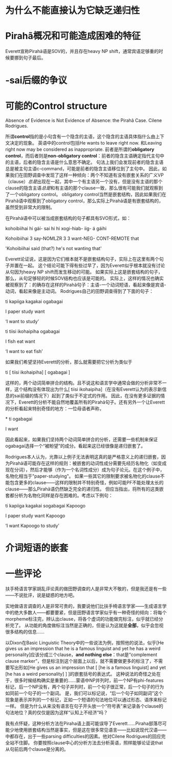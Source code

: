 # 为什么不能直接认为它缺乏递归性

# Pirahã概况和可能造成困难的特征

Everett宣称Pirahã语是SOV的，并且存在heavy NP shift，通常宾语足够重的时候要挪到句子最后。

# -sai后缀的争议

# 可能的Control structure

Absence of Evidence is Not Evidence of Absence: the Pirahã Case. Cilene Rodrigues.

所谓**control**指的是小句含有一个隐含的主语，这个隐含的主语具体指什么由上下文决定的现象。
英语中的control包括He wants to leave right now. 和Leaving right now may be considered as inappropriate.
前者是所谓的**obligatory control**，而后者则是**non-obligatory control**：前者的隐含主语确定指代主句中的主语，后者的隐含主语是什么意思不确定。
句法上我们会发现前者的隐含主语总是被主句主语c-command，可能是前者的隐含主语移位到了主句中。
因此，如果我们在田野调查中发现了这样一种倾向：两个不知道有没有嵌套关系的广义VP（clause）*总是*出现在一起，其中一个有主语另一个没有，但是没有主语的那个clause的隐含主语*总是*和有主语的那个clause一致，那么很有可能我们就观察到了一个obligatory control。
obligatory control当然是嵌套结构，因此如果我们在Pirahã语中观察到了obligatory control，那么实际上Pirahã语是有嵌套结构的，虽然受到非常大的限制。

在Pirahã语中可以被当成嵌套结构的句子都具有SVO形式，如：

kohoibiihai hi gáí- sai hi hi xogi-hiab- iig- á gáihi

Kohoibiihai 3 say-NOMLZR 3 3 want-NEG- CONT-REMOTE that

'Kohoibiihai said (that?) he's not wanting that'

Everett论证说，这是因为它们根本就不是嵌套结构句子，实际上在这里有两个句子并置在一起。
这个结论可能下得有些过早了，因为Everett似乎根本就没有讨论从句因为heavy NP shift而发生移动的可能。
如果实际上这是嵌套结构的句子，那么，从句足够轻的时候SOV结构也应该是可能的。
实际上，这样的情况也确实被观察到了：的确存在这样的Pirahã句子：主语-一个动词短语，看起来像是宾语-动词，看起来像是主动词。
Rodrigues自己的田野调查得到了下面的句子：

ti kapiiga kagakai ogabagai 

 I paper study want

 ‘I want to study’

 ti tiisi ikohaipiha ogabagai

I fish eat want

‘I want to eat fish’ 

如果我们希望坚持Everett的分析，那么就需要把它分析为类似于

 ti [ tiisi ikohaipiha] [ ogabagai ]

这样的，两个动词简单拼合的结构。且不说这和语言学中通常会做的分析非常不一样，这个结构没有体现出为什么[ tiisi ikohaipiha]（在没有Everett认为的表示新信息的sai前缀的情况下）起到了类似于不定式的作用。
因此，在没有更多证据的情况下，Everett的分析不能自然地覆盖所有的Pirahã句子。还有另外一个让Everett的分析看起来特别奇怪的地方：一位母语者声称，

\* ti ogabagai

I want

因此看起来，如果我们坚持两个动词简单拼合的分析，还需要一些机制来保证ogabagai选择一个“被盼望”的成分。看起来这已经很像是递归嵌套了。

Rodrigues本人认为，光靠以上例子无法表明这真的是严格意义上的递归嵌套，因为Pirahã语可能存在这样的规则：被嵌套的动词性成分需要先经历名物化（如变成现在分词），然后才能够（作为一个名词性成分）成为句子论元。在这个例子中，名物化相当于"paper-studying"。
如果一些其它的限制要求被名物化的clause不能包含更多的clause——这样的限制并不特别奇怪，例如可能PF不能处理太长的clause——那么Pirahã语仍然缺乏完全的递归性。
但应当指出，将所有的这类嵌套都分析为名物化同样是存在困难的。考虑以下例句：

ti kapiiga kagakai sogabagai Kapoogo

I paper study want Kapoogo

‘I want Kapoogo to study’ 

# 介词短语的嵌套

# 一些评论

扶手椅语言学家胡乱评论真的做田野调查的人是非常大不敬的，但是我还是有一些——不说批评，说是疑惑的地方吧。

实地做语言调查的人是非常可贵的，我要说他们比扶手椅语言学家——生成语言学中的绝大多数人——都要要紧，但是田野语言学家似乎有一种奇怪的倾向：将每个morpheme标注完，辨认出clause，将各个虚词的功能做完标注，似乎就已经分析完了。
从功能的角度做标注当然是正确的，但是认为这就是**全部**，似乎会忽视很多结构的信息……

以Dixon在Basic Linguistic Theory中的一些说法为例，按照他的说法，似乎[He gives us an impression that he is a famous linguist and yet he has a weird personality]应该分成三个clause，**and nothing else**：that是“complement clause marker”，但是标注到这个层面上以后，就不需要做更多的标注了，不需要写出形如[He gives us an impression that [ [he is a famous linguist] and yet [he has a weird personality] ] ]的嵌套括号的表达式。
这种说法的奇怪之处在于，很多时候结构确实是重要的……蒙语中NP并列时，前一个NP有phi-features标记，后一个NP没有，两个句子并列时，前一个句子很正常，后一个句子的行为如同前一个句子的一个副词。
是，我们可以标记说，“后一个句子如同副词”这个现象是表示并列的一个标记，正如一个短语的句法地位可以通过形态、语序来标记一样。
但是为什么从来没有语言在句子开头放一个“符号表”来记录各个clause的句法地位？真的仅仅是因为这样“认知上不经济”吗？

我有点怀疑，这种分析方法在Piraha语上面可能误导了Everett……Piraha部落尽可能少地使用嵌套结构当然是事实，但是这在很多常见语言——比如说现代汉语——中都存在，出于一些parsing difficulties的因素。他对Cilene Rodrigues的回应完全站不住脚。
你要按照clause中心的分析方法去分析英语，照样能够论证说that从句前后两个clause是分离的。
